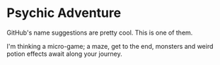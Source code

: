 # Psychic Adventure

GitHub's name suggestions are pretty cool. This is one of them.

I'm thinking a micro-game; a maze, get to the end, monsters and weird potion effects await along your journey.
